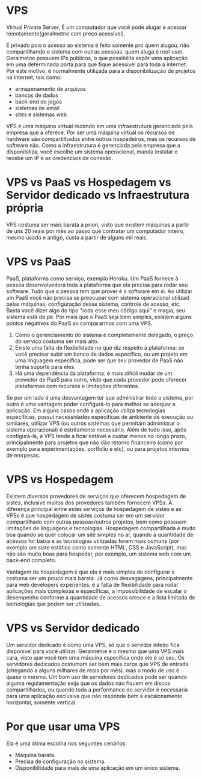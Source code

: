 # VPS

Virtual Private Server, É um computador que você pode alugar e acessar remotamente(geralmetne com preço acessível).

É privado pois o acesso ao sistema é feito somente pro quem alugou, não compartilhando o sistema com outras pessoas: quem aluga é root user.
Geralmetne possuem IPs públicos, o que possibilita expôr uma aplicação em uma determinada porta para que fique acessível para toda a internet. Por este motivo, é normalmente utilizada para a disponibilização de projetos na internet, tais como:

- armazenamento de arquivos
- bancos de dados
- back-end de jogos
- sistemas de email
- sites e sistemas web

VPS é uma máquina virtual rodando em uma infraestrutura geranciada pela empresa que a oferece. Por ser uma máquina virtual os recursos de hardware são compartilhados entre outros hospedeiros, mas os recursos de software não. Como a infraestrutura é gerenciada pela empresa que a disponibiliza, você escolhe um sistema operacional, manda instalar e recebe um IP e as credenciais de conexão.

# VPS vs PaaS vs Hospedagem vs Servidor dedicado vs Infraestrutura própria

VPS costuma ser mais barata a priori, visto que existem máquinas a partir de uns 20 reais por mês ao passo que contratar um computador inteiro, mesmo usado e antigo, custa a partir de alguns mil reais.

# VPS vs PaaS

PaaS, plataforma como serviço, exemplo Heroku. Um PaaS fornece à pessoa desenvolvedora toda a plataforma que ela precisa para rodar seu software. Tudo que a pessoa tem que prover é o software em si. Ao utilizar um PaaS você não precisa se preocupar com sistema operacional utilizad pelas máquinas, configuração desse sistema, controle de acesso, etc. Basta você dizer algo do tipo "roda esse meu código aqui" e magia, seu sistema está de pé. Por mais que o PaaS seja bem simples, existem alguns pontos negativos do PaaS ao compararmos com uma VPS.

1. Como o gerenciamento do sistema é completamente delegado, o preço do serviço costuma ser mais alto.
2. Existe uma falta de flexibilidade no que diz respeito à plataforma: se você precisar subir um banco de dados específico, ou um projeto em uma linguagem específica, pode ser que seu provedor de PaaS não tenha suporte para eles.
3. Há uma dependência da plataforma: é mais difícil mudar de um provedor de PaaS para outro, visto que cada provedor pode oferecer plataformas com recursos e limitações diferentes.

Se por um lado é uma desvantagem ter que administrar todo o sistema, por outro é uma vantagem poder configurá-lo para melhor se adequar a aplicação. Em alguns casos onde a aplicação utiliza tecnologias específicas, possui necessidades específicas de ambiente de execução ou similares, utilizar VPS  (ou outros sistemas que permitam administrar o sistema operacional) é estritamente necessário. Além de tudo isso, após configurá-la, a VPS tende a ficar estável e custar menos no longo prazo, principalmente para projetos que não dão retorno financeiro (como por exemplo para experimentações, portfolio e etc), ou para projetos internos de emrpesas.

# VPS vs Hospedagem

Existem diversos provedores de serviços que oferecem hospedagem de sistes, inclusive muitos dos provedores também fornecem VPSs. A diferença principal entre estes serviços de hospedagem de sistes e as VPSs é que hospedagem de sistes costuma ser em um servidor compartilhado com outras pessoas/outros projetos, bem como possuem limitações de linguagens e tecnologias. Hospedagem compartilhada é muito boa quando se quer colocar um site simples no ar, quando a quantidade de acessos for baixa e as tecnologias utilizadas forem mais comuns (por exemplo um siste estático como somente HTML, CSS e JavaScript), mas não são muito boas para hospedar, por exemplo, um sistema web com um back-end completo.

Vantagem da hospedagem é que ela é mais simples de configurar e costuma ser um pouco mais barata. Já como desvagagens, principalmente para web developers experientes, é a falta de flexibilidade para rodar aplicações mais complexas e específicas, a impossibilidade de escalar o desempenho conforme a quantidade de acessos cresce e a lista limitada de tecnologias que podem ser utilizadas.

# VPS vs Servidor dedicado

Um servidor dedicado é como uma VPS, só que o servidor inteiro fica disponível para você utilizar. Geralmetne é o mesmo que uma VPS mais cara, visto que você tem uma máquina específica onde ele é só seu. Os servidores dedicados costumam ser bem mais caros que VPS de entrada (chegando a alguns milhares de reais por mês). mas o modo de uso é quase o mesmo. Um bom uso de servidores dedicados pode ser quando alguma regulamentação exija que os dados não fiquem em discos compartilhados, ou quando toda a performance do servidor é necessária para uma aplicação exclusiva que não responde bem a escalonamento horizontal, somente vertical.

# Por que usar uma VPS

Ela é uma ótima escolha nos seguintes cenários:

- Máquina barata.
- Precisa de configuração no sistema.
- Disponibilidade para mais de uma aplicação em um único sistema.

